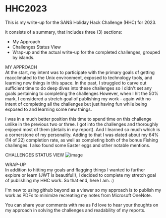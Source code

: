 # HHC2023
This is my write-up for the SANS Holiday Hack Challenge (HHC) for 2023.  

it consists of a summary, that includes three (3) sections:
   * My Approach
   * Challenges Status View
   * Wrap-up
and the actual write-up for the completed challenges, grouped by islands.

MY APPROACH                                                      
At the start, my intent was to participate with the primary goals of getting reacclimated to the Unix environment, exposed to technology tools, and learning new things in this space. In the past, I struggled to carve out sufficient time to do deep dives into these challenges so I didn't set any goals pertaining to completing the challenges  However, when I hit the 50% mark, I considered a stretch goal of publishing my work - again with no intent of completing all the challenges but just having fun while being exposed to and learning some new things.  

I was in a much better position this time to spend time on this challenge unlike in the previous two or three.  I got into the challenges and thoroughly enjoyed most of them (details in my report).  And I learned so much which is a cornerstone of my personality. Adding to that I was elated about my 64% (14 of 22) completion rate, as well as completing both of the bonus Fishing challenges.  I also found some Easter eggs and other notable mentions.  

CHALLENGES STATUS VIEW
![image](https://github.com/LadyCeeBB/HHC2023/assets/155762906/c74e46b2-9394-4b28-ad09-60319f4c2a87)

WRAP-UP                                                  
In addition to hitting my goals and flagging things I wanted to further explore or learn (JWT is beautiful!), I decided to complete my stretch goal of publishing my HHC work. So that end, here I am. :)

I'm new to using github beyond as a viewer so my approach is to publish my work as PDFs to minimize recreating my notes from Microsoft OneNote. 

You can share your comments with me as I'd love to hear your thoughts on my approach in solving the challenges and readability of my reports.   
